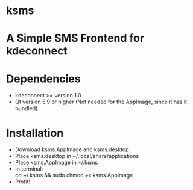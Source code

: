 # ksms
# A Simple SMS Frontend for kdeconnect

# Dependencies
- kdeconnect >= version 1.0
- Qt version 5.9 or higher (Not needed for the AppImage, since it has it bundled)

# Installation
- Download ksms.AppImage and ksms.desktop
- Place ksms.desktop in ~/.local/share/applications
- Place ksms.AppImage in ~/.ksms
- In terminal:  
  cd ~/.ksms && sudo chmod +x ksms.AppImage
- Profit!

